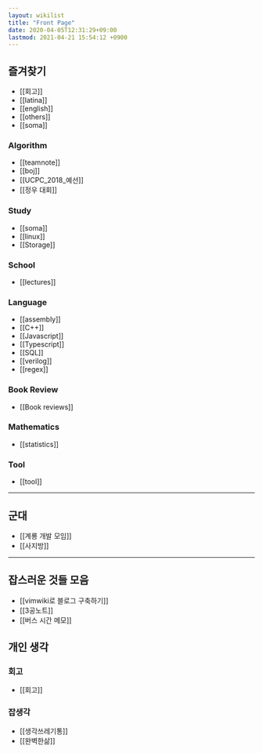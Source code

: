 ```yaml
---
layout: wikilist
title: "Front Page"
date: 2020-04-05T12:31:29+09:00
lastmod: 2021-04-21 15:54:12 +0900
---
```

## 즐겨찾기
 * [[회고]]
 * [[latina]]
 * [[english]]
 * [[others]]
 * [[soma]]

### Algorithm
 * [[teamnote]]
 * [[boj]]
 * [[UCPC_2018_예선]]
 * [[정우 대회]]

### Study
 * [[soma]]
 * [[linux]]
 * [[Storage]]

### School
 * [[lectures]]

### Language
 * [[assembly]]
 * [[C++]]
 * [[Javascript]]
 * [[Typescript]]
 * [[SQL]]
 * [[verilog]]
 * [[regex]]

### Book Review
 * [[Book reviews]]

### Mathematics
 * [[statistics]]

### Tool
 * [[tool]]

---

## 군대
 * [[계룡 개발 모임]]
 * [[사지방]]

---
## 잡스러운 것들 모음
 * [[vimwiki로 블로그 구축하기]]
 * [[3공노트]]
 * [[버스 시간 메모]]

## 개인 생각
### 회고
 * [[회고]]

### 잡생각
 * [[생각쓰레기통]]
 * [[완벽한삶]]

